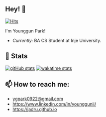 ## Hey! 👋

[![Hits](https://hits.seeyoufarm.com/api/count/incr/badge.svg?url=https%3A%2F%2Fgithub.com%2Fjadru&count_bg=%231D4D64&title_bg=%23000000&icon=safari.svg&icon_color=%23FFFFFF&title=hits&edge_flat=true)](https://github.com/jadru)

I'm Younggun Park! 
- *Currently:* BA CS Student at Inje University.

## 👀 Stats
[![gitHub stats](https://github-readme-streak-stats.herokuapp.com?user=jadru&hide_border=true&date_format=M%20j%5B%2C%20Y%5D)](https://git.io/streak-stats)
[![wakatime stats](https://github-readme-stats.vercel.app/api/wakatime?username=jadru)](https://github.com/anuraghazra/github-readme-stats)

## 📫 How to reach me:
- ygpark0922@gmail.com
- https://www.linkedin.com/in/younggunii/
- https://jadru.github.io
